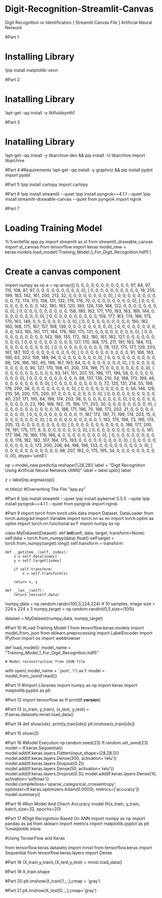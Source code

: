 # Digit-Recognition-Streamlit-Canvas 
Digit Recognition or Identification [ Streamlit Canvas File ] Artificial Neural Network

#Part 1
# Installing Library
!pip install matplotlib-venn

#Part 2
# Inatalling Library
!apt-get -qq install -y libfluidsynth1

#Part 3
# Inatalling Library
!apt-get -qq install -y libarchive-dev && pip install -U libarchive
import libarchive

#Part 4
#Requirements
!apt-get -qq install -y graphviz && pip install pydot
import pydot

#Part 5
!pip install cartopy
import cartopy

#Part 6
!pip install streamlit --quiet
!pip install pyngrok==4.1.1 --quiet
!pip install streamlit-drawable-canvas --quiet
from pyngrok import ngrok

#Part 7
# Loading Training Model
%%writefile app.py
import streamlit as st
from streamlit_drawable_canvas import st_canvas
from tensorflow import keras
model_new = keras.models.load_model('Training_Model_1_For_Digit_Recognition.hdf5')

# Create a canvas component
import numpy as np
a = np.array([[  0,   0,   0,   0,   0,   0,   0,   0,   0,   0,   0,  97,  84,
         97, 110, 108,  87,  97,   0,   0,   0,   0,   0,   0,   0,   0,
          0,   0],
       [  0,   0,   0,   0,   0,   0,   0,   0,   0,   0,  19, 255, 199,
        183, 142, 161, 200, 213,  32,   0,   0,   0,   0,   0,   0,   0,
          0,   0],
       [  0,   0,   0,   0,   0,   0,   0,   0,   0,   0,  72, 174, 173,
        158, 131, 132, 176, 176,  70,   0,   0,   0,   0,   0,   0,   0,
          0,   0],
       [  0,   0,   0,   0,   0,   0,   0,   0,   0,   0, 142, 180, 163,
        120, 180, 126, 139, 168, 122,   0,   0,   0,   0,   0,   0,   0,
          0,   0],
       [  0,   0,   0,   0,   0,   0,   0,   0,   0,   0, 156, 180, 162,
        171, 170, 183, 163, 169, 144,   0,   0,   0,   0,   0,   0,   0,
          0,   0],
       [  0,   0,   0,   0,   0,   0,   0,   0,   0,   0, 159, 177, 163,
        174, 166, 173, 170, 163, 148,   0,   0,   0,   0,   0,   0,   0,
          0,   0],
       [  0,   0,   0,   0,   0,   0,   0,   0,   0,   0, 160, 182, 160,
        168, 175, 167, 157, 168, 139,   0,   0,   0,   0,   0,   0,   0,
          0,   0],
       [  0,   0,   0,   0,   0,   0,   0,   0,   0,   0, 143, 185, 161,
        171, 184, 176, 160, 175, 131,   0,   0,   0,   0,   0,   0,   0,
          0,   0],
       [  0,   0,   0,   0,   0,   0,   0,   0,   0,   0, 143, 188, 155,
        172, 182, 180, 161, 182, 127,   0,   0,   0,   0,   0,   0,   0,
          0,   0],
       [  0,   0,   0,   0,   0,   0,   0,   0,   0,   0, 127, 170, 168,
        175, 211, 191, 163, 184, 113,   0,   0,   0,   0,   0,   0,   0,
          0,   0],
       [  0,   0,   0,   0,   0,   0,   0,   0,   0,   0,  78, 132, 175,
        177, 129, 203, 161, 187, 102,   0,   0,   0,   0,   0,   0,   0,
          0,   0],
       [  0,   0,   0,   0,   0,   0,   0,   0,   0,   0,  91, 166, 163,
        190,  63, 203, 159, 189,  94,   0,   0,   0,   0,   0,   0,   0,
          0,   0],
       [  0,   0,   0,   0,   0,   0,   0,   0,   0,   0,  98, 126, 166,
        192,  65, 198, 167, 193,  84,   0,   0,   0,   0,   0,   0,   0,
          0,   0],
       [  0,   0,   0,   0,   0,   0,   0,   0,   0,   0,  90, 127, 170,
        198,  61, 200, 174, 198,  71,   0,   0,   0,   0,   0,   0,   0,
          0,   0],
       [  0,   0,   0,   0,   0,   0,   0,   0,   0,   0,  93, 141, 151,
        207,  55, 196, 171, 196,  58,   0,   0,   0,   0,   0,   0,   0,
          0,   0],
       [  0,   0,   0,   0,   0,   0,   0,   0,   0,   0,  88, 137, 136,
        210,  54, 198, 173, 199,  46,   0,   0,   0,   0,   0,   0,   0,
          0,   0],
       [  0,   0,   0,   0,   0,   0,   0,   0,   0,   0,  72, 125, 131,
        214,  55, 199, 176, 200,  38,   0,   0,   0,   0,   0,   0,   0,
          0,   0],
       [  0,   0,   0,   0,   0,   0,   0,   0,   0,   0,  56, 146, 126,
        210,  56, 200, 175, 200,  37,   0,   0,   0,   0,   0,   0,   0,
          0,   0],
       [  0,   0,   0,   0,   0,   0,   0,   0,   0,   0,  40, 237, 171,
        195,  64, 199, 174, 203,  36,   0,   0,   0,   0,   0,   0,   0,
          0,   0],
       [  0,   0,   0,   0,   0,   0,   0,   0,   0,   0,  23, 190, 168,
        192,  70, 196, 171, 203,  30,   0,   0,   0,   0,   0,   0,   0,
          0,   0],
       [  0,   0,   0,   0,   0,   0,   0,   0,   0,   0,  15, 188, 171,
        196,  70, 198, 173, 202,  21,   0,   0,   0,   0,   0,   0,   0,
          0,   0],
       [  0,   0,   0,   0,   0,   0,   0,   0,   0,   0,  11, 187, 172,
        197,  71, 199, 174, 203,  15,   0,   0,   0,   0,   0,   0,   0,
          0,   0],
       [  0,   0,   0,   0,   0,   0,   0,   0,   0,   0,   1, 183, 175,
        198,  73, 195, 174, 205,  13,   0,   0,   0,   0,   0,   0,   0,
          0,   0],
       [  0,   0,   0,   0,   0,   0,   0,   0,   0,   0,   0, 186, 177,
        200,  78, 191, 175, 171,   8,   0,   0,   0,   0,   0,   0,   0,
          0,   0],
       [  0,   0,   0,   0,   0,   0,   0,   0,   0,   0,   0, 181, 177,
        198,  78, 189, 176, 166,   4,   0,   0,   0,   0,   0,   0,   0,
          0,   0],
       [  0,   0,   0,   0,   0,   0,   0,   0,   0,   0,   0, 178, 182,
        182, 107, 184, 175, 193,   0,   0,   0,   0,   0,   0,   0,   0,
          0,   0],
       [  0,   0,   0,   0,   0,   0,   0,   0,   0,   0,   0, 173, 200,
        206,  84, 196, 196, 133,   0,   0,   0,   0,   0,   0,   0,   0,
          0,   0],
       [  0,   0,   0,   0,   0,   0,   0,   0,   0,   0,   0,  68, 207,
        182,   0, 175, 195,  34,   0,   0,   0,   0,   0,   0,   0,   0,
          0,   0]], dtype='uint8')

op = model_new.predict(a.reshape(1,28,28))
label = "Digit Recognition Using Artificial Neural Network [ANN]"
label = label.split()
label

z = label[np.argmax(op)]

st.title(z)
#Overwriting The File "app.py"

#Part 8
!pip install streamlit --quiet
!pip install ipykernel 5.5.5 --quite
!pip install pyngrok==4.1.1 --quiet
from pyngrok import ngrok

#Part 9
import torch
from torch.utils.data import Dataset, DataLoader
from torch.autograd import Variable
import torch.nn as nn
import torch.optim as optim
import torch.nn.functional as F
import numpy as np

class MyDataset(Dataset):
    def __init__(self, data, target, transform=None):
        self.data = torch.from_numpy(data).float()
        self.target = torch.from_numpy(target).long()
        self.transform = transform

    def __getitem__(self, index):
        x = self.data[index]
        y = self.target[index]

        if self.transform:
            x = self.transform(x)

        return x, y

    def __len__(self):
        return len(self.data)

numpy_data = np.random.randn(100,3,224,224) # 10 samples, image size = 224 x 224 x 3
numpy_target = np.random.randint(0,5,size=(100))

dataset = MyDataset(numpy_data, numpy_target)


#Part 10
#Load Training Model 1
from tensorflow.keras.models import model_from_json
from sklearn.preprocessing import LabelEncoder
import IPython
import os
import webbrowser 

def load_model():
    model_name = "Training_Model_1_For_Digit_Recognition.hdf5"

    # Model reconstruction from JSON file
   with open( model_name + '.json', 'r') as f:
        model = model_from_json(f.read())
        
        
#Part 11
#Import Libraries
import numpy as np
import keras
import matplotlib.pyplot as plt


#Part 12
import tensorflow as tf
print(tf.__version__)

#Part 13
(x_train, y_train), (x_test, y_test) = tf.keras.datasets.mnist.load_data()

#Part 14
def show(idx):
    print(y_train[idx])
    plt.imshow(x_train[idx])
  
#Part 15
show(2)

#Part 16
#Model Execution
np.random.seed(23)
tf.random.set_seed(23)
model = tf.keras.Sequential()
model.add(tf.keras.layers.Flatten(input_shape=(28,28,1)))
model.add(tf.keras.layers.Dense(300, activation='relu'))
model.add(tf.keras.layers.Dropout(0.2))
model.add(tf.keras.layers.Dense(50, activation='relu'))
model.add(tf.keras.layers.Dropout(0.3))
model.add(tf.keras.layers.Dense(10, activation='softmax'))
model.compile(loss='sparse_categorical_crossentropy',
              optimizer=tf.keras.optimizers.Adam(0.0003),
              metrics=['accuracy'])
model.summary()


#Part 16
#Run Model And Chech Accuracy
model.fit(x_train, y_train, batch_size=32, epochs=20)

#Part 17
#Digit Recognition Based On ANN
import numpy as np
import pandas as pd
from sklearn import metrics
import matplotlib.pyplot as plt
%matplotlib inline

#Using TenserFlow and Keras

from tensorflow.keras.datasets import mnist
from tensorflow.keras import Sequential
from tensorflow.keras.layers import Dense

#Part 18
(X_train,y_train),(X_test,y_test) = mnist.load_data()

#Part 19
X_train.shape

#Part 20
plt.imshow(X_train[1,:,:],cmap = 'gray')

#Part 21
plt.imshow(X_test[0,:,:],cmap='gray')










